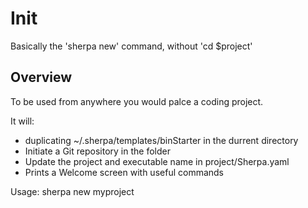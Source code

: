 # Init

Basically the 'sherpa new' command, without 'cd $project'

## Overview

To be used from anywhere you would palce a coding project.

It will:
* duplicating ~/.sherpa/templates/binStarter in the durrent directory
* Initiate a Git repository in the folder
* Update the project and executable name in project/Sherpa.yaml
* Prints a Welcome screen with useful commands

Usage: sherpa new myproject


